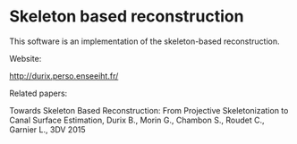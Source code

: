 # Skeleton based reconstruction

This software is an implementation of the skeleton-based reconstruction.

Website:

http://durix.perso.enseeiht.fr/

Related papers:

Towards Skeleton Based Reconstruction: From Projective Skeletonization to Canal Surface Estimation, Durix B., Morin G., Chambon S., Roudet C., Garnier L., 3DV 2015
